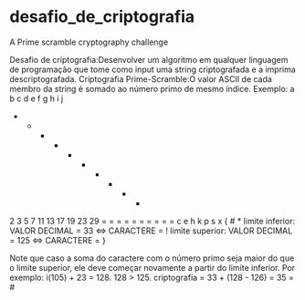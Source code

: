 # desafio_de_criptografia
A Prime scramble cryptography challenge

Desafio de criptografia:Desenvolver um algoritmo em qualquer linguagem de programação que tome como input uma string criptografada e a imprima descriptografada.
Criptografia Prime-Scramble:O valor ASCII de cada membro da string é somado ao número primo de mesmo índice. Exemplo:
a b c d e f g h i j
+ + + + + + + + + +
2 3 5 7 11 13 17 19 23 29
= = = = = = = = = =
c e h k p s x { # *
limite inferior: VALOR DECIMAL = 33 <=> CARACTERE = !
limite superior: VALOR DECIMAL = 125 <=> CARACTERE = }

Note que caso a soma do caractere com o número primo seja maior do que o limite superior, ele deve começar novamente a partir do limite inferior. Por exemplo:
i(105) + 23 = 128. 128 > 125. criptografia = 33 + (128 - 126) = 35 = #
